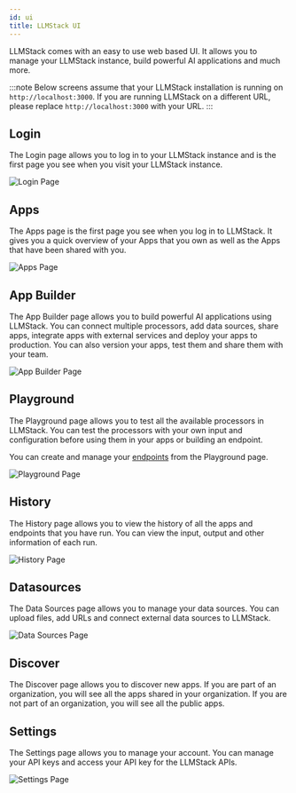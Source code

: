 ```yaml
---
id: ui
title: LLMStack UI
---
```


LLMStack comes with an easy to use web based UI. It allows you to manage your LLMStack instance, build powerful AI applications and much more.

:::note
Below screens assume that your LLMStack installation is running on `http://localhost:3000`. If you are running LLMStack on a different URL, please replace `http://localhost:3000` with your URL.
:::

## Login

The Login page allows you to log in to your LLMStack instance and is the first page you see when you visit your LLMStack instance.

![Login Page](/img/ui/llmstack-login.png)

## Apps

The Apps page is the first page you see when you log in to LLMStack. It gives you a quick overview of your Apps that you own as well as the Apps that have been shared with you.

![Apps Page](/img/ui/llmstack-home.png)

## App Builder

The App Builder page allows you to build powerful AI applications using LLMStack. You can connect multiple processors, add data sources, share apps, integrate apps with external services and deploy your apps to production. You can also version your apps, test them and share them with your team.

![App Builder Page](/img/ui/llmstack-app-builder.png)

## Playground

The Playground page allows you to test all the available processors in LLMStack. You can test the processors with your own input and configuration before using them in your apps or building an endpoint.

You can create and manage your [endpoints](/docs/endpoints/introduction) from the Playground page.

![Playground Page](/img/ui/llmstack-playground.png)

## History

The History page allows you to view the history of all the apps and endpoints that you have run. You can view the input, output and other information of each run.

![History Page](/img/ui/llmstack-history.png)

## Datasources

The Data Sources page allows you to manage your data sources. You can upload files, add URLs and connect external data sources to LLMStack.

![Data Sources Page](/img/ui/llmstack-datasources.png)

## Discover

The Discover page allows you to discover new apps. If you are part of an organization, you will see all the apps shared in your organization. If you are not part of an organization, you will see all the public apps.

## Settings

The Settings page allows you to manage your account. You can manage your API keys and access your API key for the LLMStack APIs.

![Settings Page](/img/ui/llmstack-settings.png)
